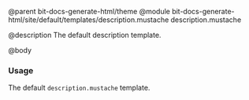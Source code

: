 @parent bit-docs-generate-html/theme
@module bit-docs-generate-html/site/default/templates/description.mustache description.mustache

@description The default description template.

@body

### Usage

The default `description.mustache` template.
